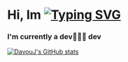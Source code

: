 # Hi, Im [![Typing SVG](https://readme-typing-svg.demolab.com?font=Fira+Code&pause=1000&color=B5634A&background=28BDFF00&random=false&width=435&lines=Davou;Developer;Photographer;Videographer;Bassist)](https://git.io/typing-svg)


### I'm currently a dev👨🏾‍💻 dev 


[![DavouJ's GitHub stats](https://github-readme-stats.vercel.app/api/top-langs/?username=DavouJ&exclude_repo=&hide=&langs_count=5)](https://github.com/anuraghazra/github-readme-stats)
